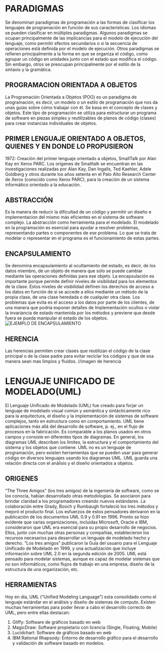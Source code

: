# PARADIGMAS
Se denominan paradigmas de programación a las formas de clasificar los lenguajes de programación en función de sus características. Los idiomas se pueden clasificar en múltiples paradigmas.
Algunos paradigmas se ocupan principalmente de las implicancias para el modelo de ejecución del lenguaje, como permitir efectos secundarios o si la secuencia de operaciones está definida por el modelo de ejecución. Otros paradigmas se refieren principalmente a la forma en que se organiza el código, como agrupar un código en unidades junto con el estado que modifica el código. Sin embargo, otros se preocupan principalmente por el estilo de la sintaxis y la gramática.

## PROGRAMACION ORIENTADA A OBJETOS
La Programación Orientada a Objetos (POO) es un paradigma de programación, es decir, un modelo o un estilo de programación que nos da unas guías sobre cómo trabajar con él. Se basa en el concepto de clases y objetos. Este tipo de programación se utiliza para estructurar un programa de software en piezas simples y reutilizables de planos de código (clases) para crear instancias individuales de objetos.

## PRIMER LENGUAJE ORIENTADO A OBJETOS, QUIENES Y EN DONDE LO PROPUSIERON
1972: Creación del primer lenguaje orientado a objetos, SmallTalk por Alan Kay en Xerox PARC.
Los orígenes de Smalltalk se encuentran en las investigaciones realizadas por Alan Kay, Dan Ingalls, Ted Kaehler, Adele Goldberg y otros durante los años setenta en el Palo Alto Research Center de Xerox (conocido como Xerox PARC), para la creación de un sistema informático orientado a la educación.

## ABSTRACCIÓN
Es la manera de reducir la dificultad de un código y permitir un diseño e implementacion del mismo más eficientes en el sistema de software complejo.
La abstracción como herramienta para el modelado. El modelado en la programación es esencial para ayudar a resolver problemas, representando partes o componentes de ese problema. Lo que se trata de modelar o representar en el programa es el funcionamiento de estas partes.

## ENCAPSULAMIENTO
Se denomina encapsulamiento al ocultamiento del estado, es decir, de los datos miembro, de un objeto de manera que sólo se puede cambiar mediante las operaciones definidas para ese objeto. La encapsulación es importante porque permite definir niveles de visibilidad para los elementos de la clase. Estos niveles de visibilidad definen los derechos de acceso a los datos en función de si se accede a ellos mediante un método de la propia clase, de una clase heredada o de cualquier otra clase. Los problemas que evita es el acceso a los datos por parte de los clientes, de una manera que podría exponer detalles de Implementación ocultos o violar la invariancia de estado mantenida por los métodos y previene que desde fuera se pueda manipular el estado de los objetos.
![](https://imgur.com/rIkjMor "EJEMPLO DE ENCAPSULAMIENTO")
## HERENCIA
Las herencias permiten crear clases que reutilizan el código de la clase principal o de la clase padre para evitar reciclar los códigos y que de esa manera sean mas limpios y fluidos.
//imagen de herencia

# LENGUAJE UNIFICADO DE MODELADO(UML)
El Lenguaje Unificado de Modelado (UML) fue creado para forjar un lenguaje de modelado visual común y semántica y sintácticamente rico para la arquitectura, el diseño y la implementación de sistemas de software complejos, tanto en estructura como en comportamiento. UML tiene aplicaciones más allá del desarrollo de software, p. ej., en el flujo de procesos en la fabricación.
Es comparable a los planos usados en otros campos y consiste en diferentes tipos de diagramas. En general, los diagramas UML describen los límites, la estructura y el comportamiento del sistema y los objetos que contiene.
UML no es un lenguaje de programación, pero existen herramientas que se pueden usar para generar código en diversos lenguajes usando los diagramas UML. UML guarda una relación directa con el análisis y el diseño orientados a objetos.

## ORIGENES
“The Three Amigos” (los tres amigos) de la ingeniería de software, como se los conocía, habían desarrollado otras metodologías. Se asociaron para brindar claridad a los programadores creando nuevos estándares. La colaboración entre Grady, Booch y Rumbaugh fortaleció los tres métodos y mejoró el producto final. Los esfuerzos de estos pensadores derivaron en la publicación de los documentos UML 0.9 y 0.91 en 1996. Pronto se hizo evidente que varias organizaciones, incluidas Microsoft, Oracle e IBM, consideraron que UML era esencial para su propio desarrollo de negocios. Ellos, junto con muchas otras personas y compañías, establecieron los recursos necesarios para desarrollar un lenguaje de modelado hecho y derecho. “Los tres amigos” publicaron la Guía del usuario para el Lenguaje Unificado de Modelado en 1999, y una actualización que incluye información sobre UML 2.0 en la segunda edición de 2005. UML está pensado para modelar sistemas, aunque es capaz de modelar sistemas que no son informáticos, como flujos de trabajo en una empresa, diseño de la estructura de una organización, etc.

## HERRAMIENTAS 
Hoy en día, UML (“Unified Modeling Language”) esta consolidado como el lenguaje estándar en el análisis y diseño de sistemas de computo. Existen muchas herramientas para poder llevar a cabo el desarrollo correcto de UML, pero entre ellas destacan:
1. Gliffy: Software de gráficos basado en web
2. MagicDraw: Software propietario con licencia (Single, Floating, Mobile)
3. Lucidchart: Software de gráficos basado en web
4. IBM Rational Rhapsody: Entorno de desarrollo gráfico para el desarrollo y validación de software basado en modelos.


